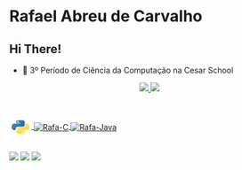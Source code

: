 # Rafael Abreu de Carvalho
## Hi There!
- 📙 3º Período de Ciência da Computação na Cesar School


<div align="center">
  <a href="https://github.com/RafaCarvalh0">
  <img height="150em" src="https://github-readme-stats.vercel.app/api?username=RafaCarvalh0&theme=dracula"/>
  <img height="150em" src="https://github-readme-stats.vercel.app/api/top-langs/?username=RafaCarvalh0&theme=dracula"/>
    
</div>
  
  ##
  
<div style="display: inline_block"><br> 
  <img align="center" alt="Rafa-Python" height="30" width="40" src="https://raw.githubusercontent.com/devicons/devicon/master/icons/python/python-original.svg">
  <img align="center" alt="Rafa-C" height="30" width="40" src="https://cdn.jsdelivr.net/gh/devicons/devicon/icons/c/c-original.svg" />
  <img align="center" alt="Rafa-Java" height="30" width="40" src="https://cdn.jsdelivr.net/gh/devicons/devicon/icons/java/java-original.svg" /> 
</div>

  ##

<div>
  <a href="https://www.instagram.com/_rafacarvalho__/" target="_blank"><img src="https://img.shields.io/badge/-Instagram-%23E4405F?style=for-the-badge&logo=instagram&logoColor=white" target="_blank"></a>
  <a href="mailto:rafacarvalho601@gmail.com"><img src="https://img.shields.io/badge/-Gmail-%23333?style=for-the-badge&logo=gmail&logoColor=white" target="_blank"></a>
  <a href="https://open.spotify.com/user/rafael.ac2013?si=f31901d3ffe44b68" target="_blank"><img src="https://img.shields.io/badge/Spotify-1ED760?&style=for-the-badge&logo=spotify&logoColor=white" target="_blank"></a>
<div>
